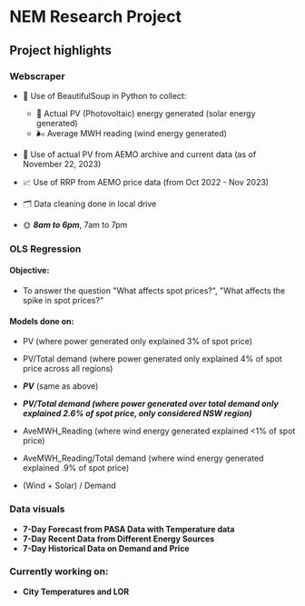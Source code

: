 # NEM Research Project

## Project highlights

### Webscraper
- 🥫 Use of BeautifulSoup in Python to collect:
  - 🔋 Actual PV (Photovoltaic) energy generated (solar energy generated)
  - 🌬 Average MWH reading (wind energy generated)

- 🔌 Use of actual PV from AEMO archive and current data (as of November 22, 2023)

- 📈 Use of RRP from AEMO price data (from Oct 2022 - Nov 2023)

- 🗂️ Data cleaning done in local drive

- 🌞 ***8am to 6pm***, 7am to 7pm

### OLS Regression

#### Objective:
- To answer the question "What affects spot prices?", "What affects the spike in spot prices?"

#### Models done on:
- PV (where power generated only explained 3% of spot price)
- PV/Total demand (where power generated only explained 4% of spot price across all regions)
- ***PV*** (same as above)
- ***PV/Total demand (where power generated over total demand only explained 2.6% of spot price, only considered NSW region)***
- AveMWH_Reading (where wind energy generated explained <1% of spot price)
- AveMWH_Reading/Total demand (where wind energy generated explained .9% of spot price)

- (Wind + Solar) / Demand


### Data visuals
- **7-Day Forecast from PASA Data with Temperature data**
- **7-Day Recent Data from Different Energy Sources**
- **7-Day Historical Data on Demand and Price**

### Currently working on:
- **City Temperatures and LOR**



